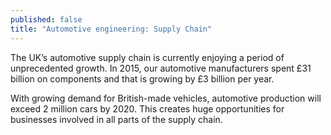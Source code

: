 ```yaml
---
published: false
title: "Automotive engineering: Supply Chain"
---
```

The UK’s automotive supply chain is currently enjoying a period of unprecedented growth. In 2015, our automotive manufacturers spent £31 billion on components and that is growing by £3 billion per year.

With growing demand for British-made vehicles, automotive production will exceed 2 million cars by 2020. This creates huge opportunities for businesses involved in all parts of the supply chain.